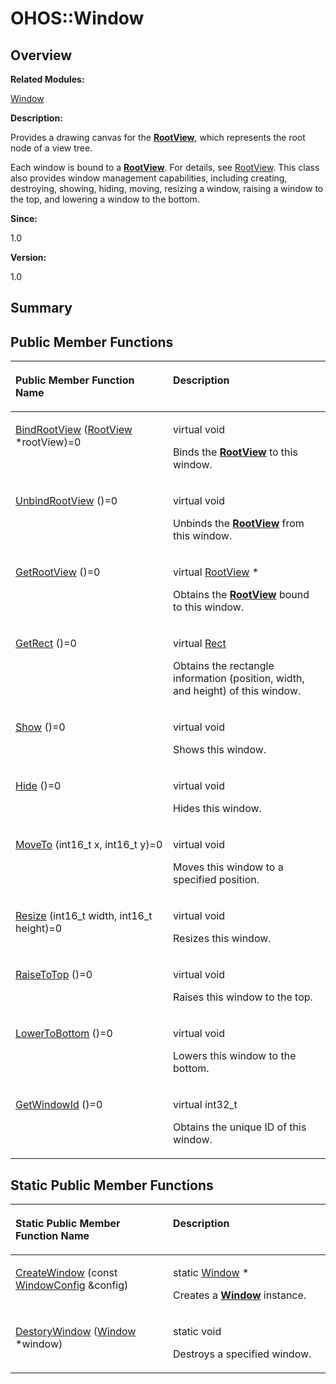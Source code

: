 # OHOS::Window<a name="ZH-CN_TOPIC_0000001055678106"></a>

## **Overview**<a name="section966679488093532"></a>

**Related Modules:**

[Window](Window.md)

**Description:**

Provides a drawing canvas for the  **[RootView](OHOS-RootView.md)**, which represents the root node of a view tree. 

Each window is bound to a  **[RootView](OHOS-RootView.md)**. For details, see  [RootView](OHOS-RootView.md). This class also provides window management capabilities, including creating, destroying, showing, hiding, moving, resizing a window, raising a window to the top, and lowering a window to the bottom.

**Since:**

1.0

**Version:**

1.0

## **Summary**<a name="section1082264336093532"></a>

## Public Member Functions<a name="pub-methods"></a>

<a name="table362303986093532"></a>
<table><thead align="left"><tr id="row1923925105093532"><th class="cellrowborder" valign="top" width="50%" id="mcps1.1.3.1.1"><p id="p718194250093532"><a name="p718194250093532"></a><a name="p718194250093532"></a>Public Member Function Name</p>
</th>
<th class="cellrowborder" valign="top" width="50%" id="mcps1.1.3.1.2"><p id="p1073158127093532"><a name="p1073158127093532"></a><a name="p1073158127093532"></a>Description</p>
</th>
</tr>
</thead>
<tbody><tr id="row696356688093532"><td class="cellrowborder" valign="top" width="50%" headers="mcps1.1.3.1.1 "><p id="p1981262838093532"><a name="p1981262838093532"></a><a name="p1981262838093532"></a><a href="Window.md#ga10d20114dbd02b0ea8306fd508108af9">BindRootView</a> (<a href="OHOS-RootView.md">RootView</a> *rootView)=0</p>
</td>
<td class="cellrowborder" valign="top" width="50%" headers="mcps1.1.3.1.2 "><p id="p288457243093532"><a name="p288457243093532"></a><a name="p288457243093532"></a>virtual void&nbsp;</p>
<p id="p361259415093532"><a name="p361259415093532"></a><a name="p361259415093532"></a>Binds the <strong id="b1624369593093532"><a name="b1624369593093532"></a><a name="b1624369593093532"></a><a href="OHOS-RootView.md">RootView</a></strong> to this window. </p>
</td>
</tr>
<tr id="row1660513521093532"><td class="cellrowborder" valign="top" width="50%" headers="mcps1.1.3.1.1 "><p id="p651130225093532"><a name="p651130225093532"></a><a name="p651130225093532"></a><a href="Window.md#ga7ad1bbc5a9a758e48a0fcecc10512bf2">UnbindRootView</a> ()=0</p>
</td>
<td class="cellrowborder" valign="top" width="50%" headers="mcps1.1.3.1.2 "><p id="p1077671900093532"><a name="p1077671900093532"></a><a name="p1077671900093532"></a>virtual void&nbsp;</p>
<p id="p806762751093532"><a name="p806762751093532"></a><a name="p806762751093532"></a>Unbinds the <strong id="b1713884052093532"><a name="b1713884052093532"></a><a name="b1713884052093532"></a><a href="OHOS-RootView.md">RootView</a></strong> from this window. </p>
</td>
</tr>
<tr id="row838855240093532"><td class="cellrowborder" valign="top" width="50%" headers="mcps1.1.3.1.1 "><p id="p811376753093532"><a name="p811376753093532"></a><a name="p811376753093532"></a><a href="Window.md#ga0f81825ac2f7acd742d114627d007dc0">GetRootView</a> ()=0</p>
</td>
<td class="cellrowborder" valign="top" width="50%" headers="mcps1.1.3.1.2 "><p id="p107647409093532"><a name="p107647409093532"></a><a name="p107647409093532"></a>virtual <a href="OHOS-RootView.md">RootView</a> *&nbsp;</p>
<p id="p692551750093532"><a name="p692551750093532"></a><a name="p692551750093532"></a>Obtains the <strong id="b960032965093532"><a name="b960032965093532"></a><a name="b960032965093532"></a><a href="OHOS-RootView.md">RootView</a></strong> bound to this window. </p>
</td>
</tr>
<tr id="row716807692093532"><td class="cellrowborder" valign="top" width="50%" headers="mcps1.1.3.1.1 "><p id="p953920425093532"><a name="p953920425093532"></a><a name="p953920425093532"></a><a href="Window.md#ga2c14344eed608ec8cd345a6c1c835a53">GetRect</a> ()=0</p>
</td>
<td class="cellrowborder" valign="top" width="50%" headers="mcps1.1.3.1.2 "><p id="p1399096325093532"><a name="p1399096325093532"></a><a name="p1399096325093532"></a>virtual <a href="OHOS-Rect.md">Rect</a>&nbsp;</p>
<p id="p72899929093532"><a name="p72899929093532"></a><a name="p72899929093532"></a>Obtains the rectangle information (position, width, and height) of this window. </p>
</td>
</tr>
<tr id="row1027198499093532"><td class="cellrowborder" valign="top" width="50%" headers="mcps1.1.3.1.1 "><p id="p105176396093532"><a name="p105176396093532"></a><a name="p105176396093532"></a><a href="Window.md#ga920aaa7deb0054c1436b2aaba3a81e4f">Show</a> ()=0</p>
</td>
<td class="cellrowborder" valign="top" width="50%" headers="mcps1.1.3.1.2 "><p id="p491163301093532"><a name="p491163301093532"></a><a name="p491163301093532"></a>virtual void&nbsp;</p>
<p id="p1161535336093532"><a name="p1161535336093532"></a><a name="p1161535336093532"></a>Shows this window. </p>
</td>
</tr>
<tr id="row1167842460093532"><td class="cellrowborder" valign="top" width="50%" headers="mcps1.1.3.1.1 "><p id="p2079797656093532"><a name="p2079797656093532"></a><a name="p2079797656093532"></a><a href="Window.md#ga37272c50d164a77bf004c18174d94736">Hide</a> ()=0</p>
</td>
<td class="cellrowborder" valign="top" width="50%" headers="mcps1.1.3.1.2 "><p id="p1333107569093532"><a name="p1333107569093532"></a><a name="p1333107569093532"></a>virtual void&nbsp;</p>
<p id="p709137617093532"><a name="p709137617093532"></a><a name="p709137617093532"></a>Hides this window. </p>
</td>
</tr>
<tr id="row52612541093532"><td class="cellrowborder" valign="top" width="50%" headers="mcps1.1.3.1.1 "><p id="p307641407093532"><a name="p307641407093532"></a><a name="p307641407093532"></a><a href="Window.md#ga7454cb1c3c28e68f4e962fef108a0d2f">MoveTo</a> (int16_t x, int16_t y)=0</p>
</td>
<td class="cellrowborder" valign="top" width="50%" headers="mcps1.1.3.1.2 "><p id="p1581552037093532"><a name="p1581552037093532"></a><a name="p1581552037093532"></a>virtual void&nbsp;</p>
<p id="p1316161591093532"><a name="p1316161591093532"></a><a name="p1316161591093532"></a>Moves this window to a specified position. </p>
</td>
</tr>
<tr id="row1239322177093532"><td class="cellrowborder" valign="top" width="50%" headers="mcps1.1.3.1.1 "><p id="p795180600093532"><a name="p795180600093532"></a><a name="p795180600093532"></a><a href="Window.md#gac2c1bf9dc681741eb9c0490785bd73c2">Resize</a> (int16_t width, int16_t height)=0</p>
</td>
<td class="cellrowborder" valign="top" width="50%" headers="mcps1.1.3.1.2 "><p id="p1657280570093532"><a name="p1657280570093532"></a><a name="p1657280570093532"></a>virtual void&nbsp;</p>
<p id="p1215807367093532"><a name="p1215807367093532"></a><a name="p1215807367093532"></a>Resizes this window. </p>
</td>
</tr>
<tr id="row799886260093532"><td class="cellrowborder" valign="top" width="50%" headers="mcps1.1.3.1.1 "><p id="p713601140093532"><a name="p713601140093532"></a><a name="p713601140093532"></a><a href="Window.md#ga395aa07d4a622059c627d18ecd2ff115">RaiseToTop</a> ()=0</p>
</td>
<td class="cellrowborder" valign="top" width="50%" headers="mcps1.1.3.1.2 "><p id="p102710043093532"><a name="p102710043093532"></a><a name="p102710043093532"></a>virtual void&nbsp;</p>
<p id="p1768530472093532"><a name="p1768530472093532"></a><a name="p1768530472093532"></a>Raises this window to the top. </p>
</td>
</tr>
<tr id="row243039631093532"><td class="cellrowborder" valign="top" width="50%" headers="mcps1.1.3.1.1 "><p id="p1342364407093532"><a name="p1342364407093532"></a><a name="p1342364407093532"></a><a href="Window.md#ga61c01a10b37843abf8cf348bd7d1d659">LowerToBottom</a> ()=0</p>
</td>
<td class="cellrowborder" valign="top" width="50%" headers="mcps1.1.3.1.2 "><p id="p1437886739093532"><a name="p1437886739093532"></a><a name="p1437886739093532"></a>virtual void&nbsp;</p>
<p id="p1035327384093532"><a name="p1035327384093532"></a><a name="p1035327384093532"></a>Lowers this window to the bottom. </p>
</td>
</tr>
<tr id="row44690126093532"><td class="cellrowborder" valign="top" width="50%" headers="mcps1.1.3.1.1 "><p id="p1080946541093532"><a name="p1080946541093532"></a><a name="p1080946541093532"></a><a href="Window.md#ga7efafa2bc07e9a0b5fc5c4c8b1b17b89">GetWindowId</a> ()=0</p>
</td>
<td class="cellrowborder" valign="top" width="50%" headers="mcps1.1.3.1.2 "><p id="p1336228672093532"><a name="p1336228672093532"></a><a name="p1336228672093532"></a>virtual int32_t&nbsp;</p>
<p id="p450188365093532"><a name="p450188365093532"></a><a name="p450188365093532"></a>Obtains the unique ID of this window. </p>
</td>
</tr>
</tbody>
</table>

## Static Public Member Functions<a name="pub-static-methods"></a>

<a name="table855511761093532"></a>
<table><thead align="left"><tr id="row1215126099093532"><th class="cellrowborder" valign="top" width="50%" id="mcps1.1.3.1.1"><p id="p215978964093532"><a name="p215978964093532"></a><a name="p215978964093532"></a>Static Public Member Function Name</p>
</th>
<th class="cellrowborder" valign="top" width="50%" id="mcps1.1.3.1.2"><p id="p1500824884093532"><a name="p1500824884093532"></a><a name="p1500824884093532"></a>Description</p>
</th>
</tr>
</thead>
<tbody><tr id="row1626691303093532"><td class="cellrowborder" valign="top" width="50%" headers="mcps1.1.3.1.1 "><p id="p468813803093532"><a name="p468813803093532"></a><a name="p468813803093532"></a><a href="Window.md#ga13f51542db51b560e4bd8c52fe37a7d0">CreateWindow</a> (const <a href="OHOS-WindowConfig.md">WindowConfig</a> &amp;config)</p>
</td>
<td class="cellrowborder" valign="top" width="50%" headers="mcps1.1.3.1.2 "><p id="p74721279093532"><a name="p74721279093532"></a><a name="p74721279093532"></a>static <a href="OHOS-Window.md">Window</a> *&nbsp;</p>
<p id="p1770984460093532"><a name="p1770984460093532"></a><a name="p1770984460093532"></a>Creates a <strong id="b361065470093532"><a name="b361065470093532"></a><a name="b361065470093532"></a><a href="OHOS-Window.md">Window</a></strong> instance. </p>
</td>
</tr>
<tr id="row1965543349093532"><td class="cellrowborder" valign="top" width="50%" headers="mcps1.1.3.1.1 "><p id="p374951789093532"><a name="p374951789093532"></a><a name="p374951789093532"></a><a href="Window.md#gaae86fd5bd45c654159939ac4ba877cc1">DestoryWindow</a> (<a href="OHOS-Window.md">Window</a> *window)</p>
</td>
<td class="cellrowborder" valign="top" width="50%" headers="mcps1.1.3.1.2 "><p id="p335242482093532"><a name="p335242482093532"></a><a name="p335242482093532"></a>static void&nbsp;</p>
<p id="p1463959295093532"><a name="p1463959295093532"></a><a name="p1463959295093532"></a>Destroys a specified window. </p>
</td>
</tr>
</tbody>
</table>


